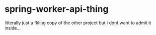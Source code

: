 # spring-worker-api-thing
litterally just a fkling copy of the other project but i dont want to admit it inside...
